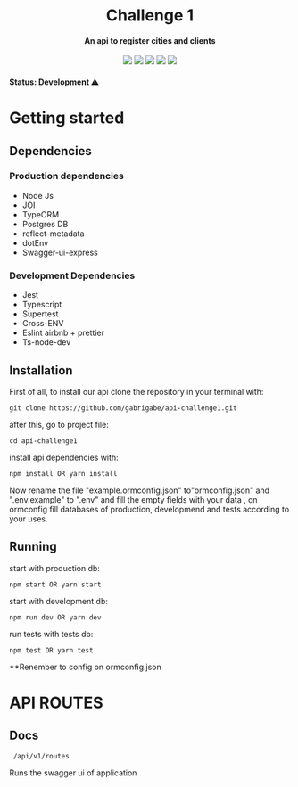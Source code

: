 
<h1 align="center">Challenge 1</h1>
<h4><p align="center">An api to register cities and clients</p></h4>
<p align = "center"><img src ="https://img.shields.io/badge/typescript-%23007ACC.svg?style=for-the-badge&logo=typescript&logoColor=white"></img>
<img src="https://img.shields.io/badge/node.js-6DA55F?style=for-the-badge&logo=node.js&logoColor=white"></img>  <img src="https://img.shields.io/badge/express.js-%23404d59.svg?style=for-the-badge&logo=express&logoColor=%2361DAFB"></img> <img src = "https://img.shields.io/badge/postgres-%23316192.svg?style=for-the-badge&logo=postgresql&logoColor=white"> </img> <img src ="https://img.shields.io/github/license/Ileriayo/markdown-badges?style=for-the-badge"></img></p>



#### Status: Development :warning:
# Getting started

## Dependencies

### Production dependencies
* Node Js
* JOI
* TypeORM
* Postgres DB
* reflect-metadata
* dotEnv
* Swagger-ui-express
### Development Dependencies
* Jest
*  Typescript
*  Supertest
*  Cross-ENV
*  Eslint airbnb + prettier
*  Ts-node-dev

## Installation

First of all, to install our api clone the repository  in your terminal with:
```raw 
git clone https://github.com/gabrigabe/api-challenge1.git
```
after this, go to project file:
```raw 
cd api-challenge1
```
install api dependencies with:
```raw 
npm install OR yarn install
```
Now rename the file "example.ormconfig.json" to"ormconfig.json" and ".env.example" to ".env" and fill the empty fields with your data , on ormconfig fill databases of production, developmend and tests according to your uses.

## Running

start with production db:
```raw 
npm start OR yarn start
```
start with development db:
```raw 
npm run dev OR yarn dev
```
run tests with tests db:
```raw
npm test OR yarn test
```
**Renember to config on ormconfig.json

# API ROUTES

## Docs
````
 /api/v1/routes
````
Runs the swagger ui of application


